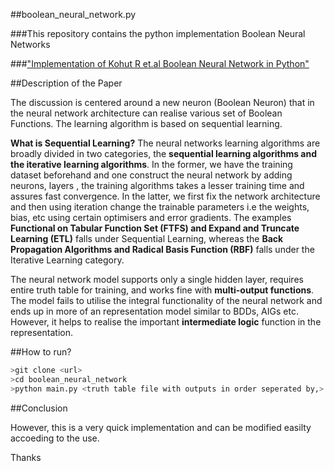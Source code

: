 ##boolean_neural_network.py

###This repository contains the python implementation Boolean Neural Networks

###["Implementation of Kohut R et.al Boolean Neural Network in Python"](https://pdfs.semanticscholar.org/3836/1c966b4c7c1a4700769c3debf55398ddf471.pdf)

##Description of the Paper

The discussion is centered around a new neuron (Boolean Neuron) that in the neural network architecture can realise various set of Boolean Functions. The learning algorithm is based on sequential learning. 

**What is Sequential Learning?** The neural networks learning algorithms are broadly divided in two categories, the **sequential learning algorithms and the iterative learning algorithms**. In the former, we have the training dataset beforehand and one construct the neural network by adding neurons, layers , the training algorithms takes a lesser training time and assures fast convergence. In the latter, we first fix the network architecture and then using iteration change the trainable parameters i.e the weights, bias, etc using certain optimisers and error gradients. The examples **Functional on Tabular Function Set (FTFS) and Expand and Truncate Learning (ETL)** falls under Sequential Learning, whereas the **Back Propagation Algorithms and Radical Basis Function (RBF)** falls under the  Iterative Learning category.

The neural network model supports only a single hidden layer, requires entire truth table for training, and works fine with **multi-output functions**. The model fails to utilise the integral functionality of the neural network and ends up in more of an representation model similar to BDDs, AIGs etc. However, it helps to realise the important **intermediate logic** function in the representation.

##How to run?
```bash
>git clone <url>
>cd boolean_neural_network
>python main.py <truth table file with outputs in order seperated by,> <no of input> <no of outputs>


```
##Conclusion 

However, this is a very quick implementation and can be modified easilty accoeding to the use.

Thanks
